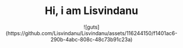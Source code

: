 <H1 align ="center"> Hi, i am Lisvindanu </H1>
<p align = "center">
![guts](https://github.com/Lisvindanu/Lisvindanu/assets/116244150/f1401ac6-290b-4abc-808c-48c73b91c23a)
</p>
